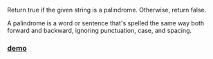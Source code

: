 Return true if the given string is a palindrome. Otherwise, return false.

A palindrome is a word or sentence that's spelled the same way both forward and backward, ignoring punctuation, case, and spacing.

### [demo](https://codepen.io/hsienhsiuliao/pen/EeZrRe)
